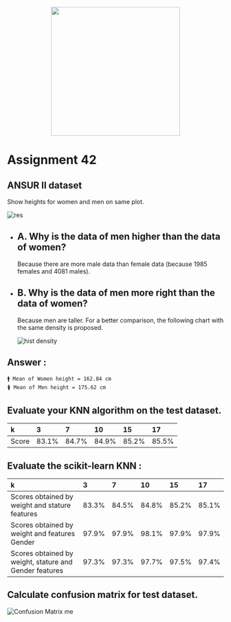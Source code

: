 
  <p align="center"><a href="https://www.w3schools.com/python/python_ml_knn.asp" target="_blank"><img src="https://raw.githubusercontent.com/Mohammadnematizade/Machine-Learning/main/Assignment%2042/output/avatar-1727507864.jpg" width="300"></a></p>

# Assignment 42
## ANSUR II dataset
 Show heights for women and men on same plot.

![res](https://raw.githubusercontent.com/Mohammadnematizade/Machine-Learning/main/Assignment%2042/output/women%20%26%20men%20.png)
- ## A. Why is the data of men higher than the data of women?

  Because there are more male data than female data (because 1985 females and 4081 males).

- ## B. Why is the data of men more right than the data of women?
  Because men are taller.
  For a better comparison, the following chart with the same density is proposed.

  ![hist density](https://raw.githubusercontent.com/Mohammadnematizade/Machine-Learning/main/Assignment%2042/output/women%20and%20men%20height.png)
## Answer :
    🚹 Mean of Women height = 162.84 cm
    🚺 Mean of Men height = 175.62 cm

## Evaluate your KNN algorithm on the test dataset.
  | k      | 3      | 7      | 10      |15      |17       |
  | :---   | :----  | :----  | :----  | :----   | :----   |
  | Score  | 83.1%  | 84.7%  | 84.9%  | 85.2%   | 85.5%   |

## Evaluate the scikit-learn KNN :
  | k                                                                      | 3      | 7      | 10     | 15      |17     |
  | :---                                                                   | :----  | :----  | :----  | :----   | :----   |
  | Scores obtained by weight and stature features                         | 83.3%  | 84.5%  | 84.8%  | 85.2%   | 85.1%   |
  | Scores obtained by weight and features Gender                          | 97.9%  | 97.9%  | 98.1%  | 97.9%   | 97.9%   |
  | Scores obtained by weight, stature and Gender features                 | 97.3%  | 97.3%  | 97.7%  | 97.5%   | 97.4%   |
## Calculate confusion matrix for test dataset.

![Confusion Matrix me](https://raw.githubusercontent.com/Mohammadnematizade/Machine-Learning/main/Assignment%2042/output/Confusion%20Matrix%20in%20test%20data.png)
